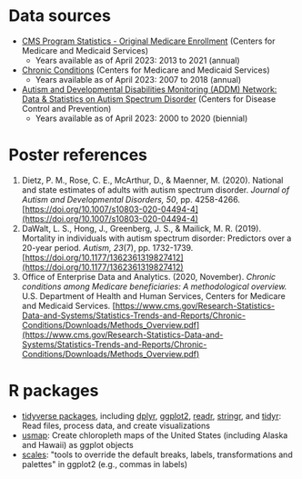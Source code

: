 # Data sources
* [CMS Program Statistics - Original Medicare Enrollment](https://data.cms.gov/summary-statistics-on-beneficiary-enrollment/medicare-and-medicaid-reports/cms-program-statistics-original-medicare-enrollment) (Centers for Medicare and Medicaid Services)
    * Years available as of April 2023: 2013 to 2021 (annual)
* [Chronic Conditions](https://www.cms.gov/Research-Statistics-Data-and-Systems/Statistics-Trends-and-Reports/Chronic-Conditions/CC_Main) (Centers for Medicare and Medicaid Services)
    * Years available as of April 2023: 2007 to 2018 (annual)
* [Autism and Developmental Disabilities Monitoring (ADDM) Network: Data & Statistics on Autism Spectrum Disorder](https://www.cdc.gov/ncbddd/autism/data.html) (Centers for Disease Control and Prevention)
    * Years available as of April 2023: 2000 to 2020 (biennial)

# Poster references
1. Dietz, P. M., Rose, C. E., McArthur, D., & Maenner, M. (2020). National and state estimates of adults with autism spectrum disorder. *Journal of Autism and Developmental Disorders, 50*, pp. 4258-4266. [https://doi.org/10.1007/s10803-020-04494-4](https://doi.org/10.1007/s10803-020-04494-4)
2. DaWalt, L. S., Hong, J., Greenberg, J. S., & Mailick, M. R. (2019). Mortality in individuals with autism spectrum disorder: Predictors over a 20-year period. *Autism, 23*(7), pp. 1732-1739. [https://doi.org/10.1177/1362361319827412](https://doi.org/10.1177/1362361319827412)
3. Office of Enterprise Data and Analytics. (2020, November). *Chronic conditions among Medicare beneficiaries: A methodological overview.* U.S. Department of Health and Human Services, Centers for Medicare and Medicaid Services. [https://www.cms.gov/Research-Statistics-Data-and-Systems/Statistics-Trends-and-Reports/Chronic-Conditions/Downloads/Methods_Overview.pdf](https://www.cms.gov/Research-Statistics-Data-and-Systems/Statistics-Trends-and-Reports/Chronic-Conditions/Downloads/Methods_Overview.pdf)

# R packages
* [tidyverse packages](https://www.tidyverse.org/), including [dplyr](https://dplyr.tidyverse.org/), [ggplot2](https://ggplot2.tidyverse.org/), [readr](https://readr.tidyverse.org/), [stringr](https://stringr.tidyverse.org/), and [tidyr](https://tidyr.tidyverse.org/): Read files, process data, and create visualizations
* [usmap](https://usmap.dev/): Create chloropleth maps of the United States (including Alaska and Hawaii) as ggplot objects
* [scales](https://scales.r-lib.org/): "tools to override the default breaks, labels, transformations and palettes" in ggplot2 (e.g., commas in labels)

